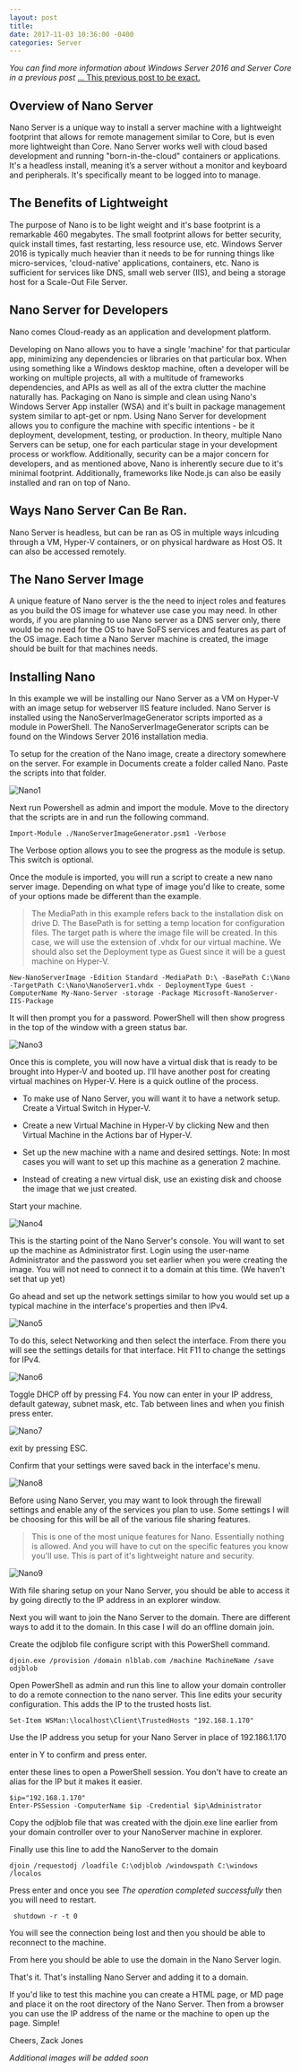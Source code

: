 ```yaml
--- 
layout: post 
title: 
date: 2017-11-03 10:36:00 -0400 
categories: Server 
---
```



*You can find more information about Windows Server 2016 and Server Core in a previous post* 
[... This previous post to be exact.](https://hiimzackjones.github.io/server/2017/10/06/Installing-and-setting-up-Windows-Server-2016-&-Server-Core.html)

## Overview of Nano Server

Nano Server is a unique way to install a server machine with a lightweight footprint that allows for remote management similar to Core, but is even more lightweight than Core. Nano Server works well with cloud based development and running "born-in-the-cloud" containers or applications. It's a headless install, meaning it’s a server without a monitor and keyboard and peripherals. It's specifically meant to be logged into to manage.

## The Benefits of Lightweight
The purpose of Nano is to be light weight and it's base footprint is a remarkable 460 megabytes. The small footprint allows for better security, quick install times, fast restarting, less resource use, etc. Windows Server 2016 is typically much heavier than it needs to be for running things like micro-services, 'cloud-native' applications, containers, etc. Nano is sufficient for services like DNS, small web server (IIS), and being a storage host for a Scale-Out File Server. 

## Nano Server for Developers
 
 Nano comes Cloud-ready as an application and development platform. 

 Developing on Nano allows you to have a single 'machine' for that particular app, minimizing any dependencies or libraries on that particular box. When using something like a Windows desktop machine, often a developer will be working on multiple projects, all with a multitude of frameworks dependencies, and APIs as well as all of the extra clutter the machine naturally has. Packaging on Nano is simple and clean using Nano's Windows Server App installer (WSA) and it's built in package management system similar to apt-get or npm. Using Nano Server for development allows you to configure the machine with specific intentions - be it deployment, development, testing, or production. In theory, multiple Nano Servers can be setup, one for each particular stage in your development process or workflow. Additionally, security can be a major concern for developers, and as mentioned above, Nano is inherently secure due to it's minimal footprint. Additionally, frameworks like Node.js can also be easily installed and ran on top of Nano. 

## Ways Nano Server Can Be Ran.
Nano Server is headless, but can be ran as OS in multiple ways inlcuding through a VM, Hyper-V containers, or on physical hardware as Host OS. It can also be accessed remotely. 

## The Nano Server Image
A unique feature of Nano server is the the need to inject roles and features as you build the OS image for whatever use case you may need. In other words, if you are planning to use Nano server as a DNS server only, there would be no need for the OS to have SoFS services and features as part of the OS image. Each time a Nano Server machine is created, the image should be built for that machines needs.  

## Installing Nano

In this example we will be installing our Nano Server as a VM on Hyper-V with an image setup for webserver IIS feature included. Nano Server is installed using the NanoServerImageGenerator scripts  imported as a module in PowerShell. The NanoServerImageGenerator scripts can be found on the Windows Server 2016 installation media. 

To setup for the creation of the Nano image, create a directory somewhere on the server. For example in Documents create a folder called Nano. Paste the scripts into that folder.  

![Nano1](/assets/img/servergifs/nano/nano1.gif)


Next run Powershell as admin and import the module. Move to the directory that the scripts are in and run the following command. 

```
Import-Module ./NanoServerImageGenerator.psm1 -Verbose
```  

The Verbose option allows you to see the progress as the module is setup. This switch is optional.  

Once the module is imported, you will run a script to create a new nano server image. Depending on what type of image you'd like to create, some of your options made be different than the example.  
>The MediaPath in this example refers back to the installation disk on drive D. The BasePath is for setting a temp location for configuration files. The target path is where the image file will be created. In this case, we will use the extension of .vhdx for our virtual machine. We should also set the Deployment type as Guest since it will be a guest machine on Hyper-V. 

```
New-NanoServerImage -Edition Standard -MediaPath D:\ -BasePath C:\Nano -TargetPath C:\Nano\NanoServer1.vhdx - DeploymentType Guest -ComputerName My-Nano-Server -storage -Package Microsoft-NanoServer-IIS-Package
```

It will then prompt you for a password. PowerShell will then show progress in the top of the window with a green status bar. 

![Nano3](/assets/img/servergifs/nano/nano3.gif)


Once this is complete, you will now have a virtual disk that is ready to be brought into Hyper-V and booted up. I'll have another post for creating virtual machines on Hyper-V. Here is a quick outline of the process. 

- To make use of Nano Server, you will want it to have a network setup. Create a Virtual Switch in Hyper-V. 

- Create a new Virtual Machine in Hyper-V by clicking New and then Virtual Machine in the Actions bar of Hyper-V. 

- Set up the new machine with a name and desired settings. Note: In most cases you will want to set up this machine as a generation 2 machine. 

- Instead of creating a new virtual disk, use an existing disk and choose the image that we just created. 


Start your machine. 

![Nano4](/assets/img/servergifs/nano/nano4.png)


This is the starting point of the Nano Server's console. You will want to set up the machine as Administrator first. Login using the user-name Administrator and the password you set earlier when you were creating the image. You will not need to connect it to a domain at this time. (We haven't set that up yet)



Go ahead and set up the network settings similar to how you would set up a typical machine in the interface's properties and then IPv4. 

![Nano5](/assets/img/servergifs/nano/nano5.png)


To do this, select Networking and then select the interface. From there you will see the settings details for that interface. Hit F11 to change the settings for IPv4. 

![Nano6](/assets/img/servergifs/nano/nano6.png)


Toggle DHCP off by pressing F4. You now can enter in your IP address, default gateway, subnet mask, etc. Tab between lines and when you finish press enter.  

![Nano7](/assets/img/servergifs/nano/nano7.png)
 


exit by pressing ESC. 

Confirm that your settings were saved back in the interface's menu. 

![Nano8](/assets/img/servergifs/nano/nano8.png)


Before using Nano Server, you may want to look through the firewall settings and enable any of the services you plan to use. Some settings I will be choosing for this will be all of the various file sharing features. 

> This is one of the most unique features for Nano. Essentially nothing is allowed. And you will have to cut on the specific features you know you'll use. This is part of it's lightweight nature and security. 

![Nano9](/assets/img/servergifs/nano/nano9.png)

With file sharing setup on your Nano Server, you should be able to access it by going directly to the IP address in an explorer window. 

Next you will want to join the Nano Server to the domain. There are different ways to add it to the domain. In this case I will do an offline domain join. 

Create the odjblob file configure script with this PowerShell command. 

```
djoin.exe /provision /domain nlblab.com /machine MachineName /save odjblob
```


Open PowerShell as admin and run this line to allow your domain controller to do a remote connection to the nano server. This line edits your security configuration. This adds the IP to the trusted hosts list. 

```
Set-Item WSMan:\localhost\Client\TrustedHosts "192.168.1.170"
```

Use the IP address you setup for your Nano Server in place of 192.186.1.170

enter in Y to confirm and press enter. 

enter these lines to open a PowerShell session. You don't have to create an alias for the IP but it makes it easier. 
```
$ip="192.168.1.170"
Enter-PSSession -ComputerName $ip -Credential $ip\Administrator
```

Copy the odjblob file that was created with the djoin.exe line earlier from your domain controller over to your NanoServer machine in explorer. 

Finally use this line to add the NanoServer to the domain

```
djoin /requestodj /loadfile C:\odjblob /windowspath C:\windows /localos
```
Press enter and once you see *The operation completed successfully* then you will need to restart. 

<code> shutdown -r -t 0 </code>

You will see the connection being lost and then you should be able to reconnect to the machine. 

From here you should be able to use the domain in the Nano Server login.

That's it. That's installing Nano Server and adding it to a domain. 

If you'd like to test this machine you can create a HTML page, or MD page and place it on the root directory of the Nano Server. Then from a browser you can use the IP address of the name or the machine to open up the page. Simple! 




Cheers, 
Zack Jones



*Additional images will be added soon*







